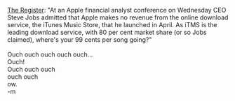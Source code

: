 <a href="http://www.theregister.co.uk/content/6/33850.html">The Register</a>: "At an Apple financial analyst conference on Wednesday CEO Steve Jobs admitted that Apple makes no revenue from the online download service, the iTunes Music Store, that he launched in April. As iTMS is the leading download service, with 80 per cent market share (or so Jobs claimed), where's your 99 cents per song going?"
<br />
<br />Ouch ouch ouch ouch ouch...
<br />Ouch! 
<br />Ouch ouch ouch
<br />ouch ouch
<br />ow.
<br />-m
<br />